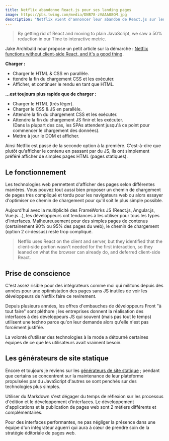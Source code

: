 ```yaml
---
title: Netflix abandonne React.js pour ses landing pages
image: https://pbs.twimg.com/media/DNB78-zVAAA88QM.jpg
description: "Netflix vient d'annoncer leur abandon de React.js sur leurs pages d'interface et ils ont vue les performances de chargement d'améliorer de 50%."
---
```


> By getting rid of React and moving to plain JavaScript, we saw a 50% reduction in our Time to interactive metric.

Jake Archibald nour propose un petit article sur la démarche : [Netflix functions without client-side React, and it's a good thing](https://jakearchibald.com/2017/netflix-and-react/).

**Charger :**

* Charger le HTML & CSS en parallèle.
* ttendre la fin du chargement CSS et les exécuter.
* Afficher, et continuer le rendu en tant que HTML.

**…est toujours plus rapide que de charger :**

* Charger le HTML (très léger).
* Charger le CSS & JS en parallèle.
* Attendre la fin du chargement CSS et les exécuter.
* Attendre la fin du chargement JS finir et les exécuter.  
(Dans la plupart des cas, les SPAs attendent jusqu'à ce point pour commencer le chargement des données).
* Mettre à jour le DOM et afficher.

Ainsi Netflix est passé de la seconde option à la première. C'est-à-dire que plutôt qu'afficher le contenu en passant par du JS, ils ont simplement préféré afficher de simples pages HTML (pages statiques).

## Le fonctionnement

Les technologies web permettent d'afficher des pages selon différentes manières. Vous pouvez tout aussi bien proposer un chemin de chargement de pages très compliqué et tordu pour les navigateurs web ou alors essayer d'optimiser ce chemin de chargement pour qu'il soit le plus simple possible.

Aujourd'hui avec la multiplicité des FrameWorks JS (React.js, Angular.js, Vue.js…), les développeurs ont tendances à les utiliser pour tous les types d'interfaces. Malheureusement pour des simples pages de contenus (certainement 90% ou 95% des pages du web), le chemin de chargement (option 2 ci-dessus) reste trop compliqué.

> Netflix uses React on the client and server, but they identified that the client-side portion wasn't needed for the first interaction, so they leaned on what the browser can already do, and deferred client-side React.

## Prise de conscience

C'est assez risible pour des intégrateurs comme moi qui militons depuis des années pour une optimistation des pages sans JS inutiles de voir les développeurs de Netflix faire ce revirement.

Depuis plusieurs années, les offres d'embauches de développeurs Front "à tout faire" sont pléthore ; les entreprises donnent la réalisation des interfaces à des développeurs JS qui souvent (mais pas tout le temps) utilisent une techno parce qu'on leur demande alors qu'elle n'est pas forcément justifée.

La volonté d'utiliser des technologies à la mode a détourné certaines équipes de ce que les utilisateurs avait vraiment besoin.

## Les générateurs de site statique

Encore et toujours je reviens sur les [générateurs de site statique](/generateur-site-statique/) ; pendant que certains se concentrent sur la maintenance de leur plateforme propulsées par du JavaScript d'autres se sont penchés sur des technologies plus simples.

Utiliser du Markdown s'est dégager du temps de réflexion sur les processus d'édition et le développement d'interfaces. Le développement d'applications et la publication de pages web sont 2 métiers différents et complémentaires.

Pour des interfaces performantes, ne pas négliger la présence dans une équipe d'un intégrateur aguerri qui aura à cœur de prendre soin de la stratégie éditoriale de pages web.








